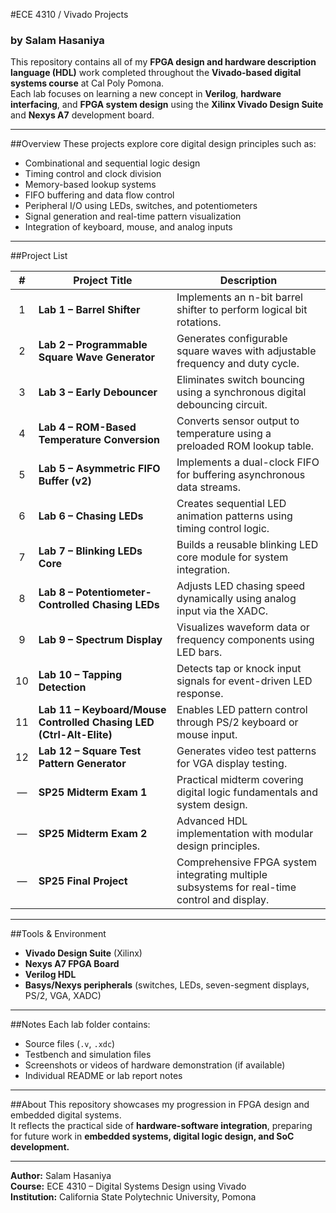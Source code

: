 #ECE 4310 / Vivado Projects  
### by Salam Hasaniya  

This repository contains all of my **FPGA design and hardware description language (HDL)** work completed throughout the **Vivado-based digital systems course** at Cal Poly Pomona.  
Each lab focuses on learning a new concept in **Verilog**, **hardware interfacing**, and **FPGA system design** using the **Xilinx Vivado Design Suite** and **Nexys A7** development board.  

---

##Overview
These projects explore core digital design principles such as:
- Combinational and sequential logic design  
- Timing control and clock division  
- Memory-based lookup systems  
- FIFO buffering and data flow control  
- Peripheral I/O using LEDs, switches, and potentiometers  
- Signal generation and real-time pattern visualization  
- Integration of keyboard, mouse, and analog inputs  

---

##Project List

| # | Project Title | Description |
|:-:|----------------|-------------|
| 1 | **Lab 1 – Barrel Shifter** | Implements an n-bit barrel shifter to perform logical bit rotations. |
| 2 | **Lab 2 – Programmable Square Wave Generator** | Generates configurable square waves with adjustable frequency and duty cycle. |
| 3 | **Lab 3 – Early Debouncer** | Eliminates switch bouncing using a synchronous digital debouncing circuit. |
| 4 | **Lab 4 – ROM-Based Temperature Conversion** | Converts sensor output to temperature using a preloaded ROM lookup table. |
| 5 | **Lab 5 – Asymmetric FIFO Buffer (v2)** | Implements a dual-clock FIFO for buffering asynchronous data streams. |
| 6 | **Lab 6 – Chasing LEDs** | Creates sequential LED animation patterns using timing control logic. |
| 7 | **Lab 7 – Blinking LEDs Core** | Builds a reusable blinking LED core module for system integration. |
| 8 | **Lab 8 – Potentiometer-Controlled Chasing LEDs** | Adjusts LED chasing speed dynamically using analog input via the XADC. |
| 9 | **Lab 9 – Spectrum Display** | Visualizes waveform data or frequency components using LED bars. |
| 10 | **Lab 10 – Tapping Detection** | Detects tap or knock input signals for event-driven LED response. |
| 11 | **Lab 11 – Keyboard/Mouse Controlled Chasing LED (Ctrl-Alt-Elite)** | Enables LED pattern control through PS/2 keyboard or mouse input. |
| 12 | **Lab 12 – Square Test Pattern Generator** | Generates video test patterns for VGA display testing. |
| — | **SP25 Midterm Exam 1** | Practical midterm covering digital logic fundamentals and system design. |
| — | **SP25 Midterm Exam 2** | Advanced HDL implementation with modular design principles. |
| — | **SP25 Final Project** | Comprehensive FPGA system integrating multiple subsystems for real-time control and display. |

---

##Tools & Environment
- **Vivado Design Suite** (Xilinx)
- **Nexys A7 FPGA Board**
- **Verilog HDL**
- **Basys/Nexys peripherals** (switches, LEDs, seven-segment displays, PS/2, VGA, XADC)

---

##Notes
Each lab folder contains:
- Source files (`.v`, `.xdc`)  
- Testbench and simulation files  
- Screenshots or videos of hardware demonstration (if available)  
- Individual README or lab report notes  

---

##About
This repository showcases my progression in FPGA design and embedded digital systems.  
It reflects the practical side of **hardware-software integration**, preparing for future work in **embedded systems, digital logic design, and SoC development.**

---

**Author:** Salam Hasaniya  
**Course:** ECE 4310 – Digital Systems Design using Vivado  
**Institution:** California State Polytechnic University, Pomona  
